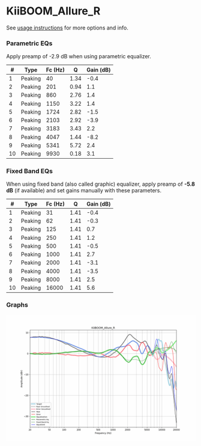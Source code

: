 # KiiBOOM_Allure_R
See [usage instructions](https://github.com/jaakkopasanen/AutoEq#usage) for more options and info.

### Parametric EQs
Apply preamp of -2.9 dB when using parametric equalizer.

|   # | Type    |   Fc (Hz) |    Q |   Gain (dB) |
|-----|---------|-----------|------|-------------|
|   1 | Peaking |        40 | 1.34 |        -0.4 |
|   2 | Peaking |       201 | 0.94 |         1.1 |
|   3 | Peaking |       860 | 2.76 |         1.4 |
|   4 | Peaking |      1150 | 3.22 |         1.4 |
|   5 | Peaking |      1724 | 2.82 |        -1.5 |
|   6 | Peaking |      2103 | 2.92 |        -3.9 |
|   7 | Peaking |      3183 | 3.43 |         2.2 |
|   8 | Peaking |      4047 | 1.44 |        -8.2 |
|   9 | Peaking |      5341 | 5.72 |         2.4 |
|  10 | Peaking |      9930 | 0.18 |         3.1 |

### Fixed Band EQs
When using fixed band (also called graphic) equalizer, apply preamp of **-5.8 dB** (if available) and set gains manually with these parameters.

|   # | Type    |   Fc (Hz) |    Q |   Gain (dB) |
|-----|---------|-----------|------|-------------|
|   1 | Peaking |        31 | 1.41 |        -0.4 |
|   2 | Peaking |        62 | 1.41 |        -0.3 |
|   3 | Peaking |       125 | 1.41 |         0.7 |
|   4 | Peaking |       250 | 1.41 |         1.2 |
|   5 | Peaking |       500 | 1.41 |        -0.5 |
|   6 | Peaking |      1000 | 1.41 |         2.7 |
|   7 | Peaking |      2000 | 1.41 |        -3.1 |
|   8 | Peaking |      4000 | 1.41 |        -3.5 |
|   9 | Peaking |      8000 | 1.41 |         2.5 |
|  10 | Peaking |     16000 | 1.41 |         5.6 |

### Graphs
![](./KiiBOOM_Allure_R.png)
